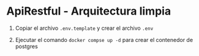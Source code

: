 # ApiRestful - Arquitectura limpia

1. Copiar el archivo `.env.template` y crear el archivo `.env`

2. Ejecutar el comando ```docker compse up -d``` para crear el contenedor de postgres